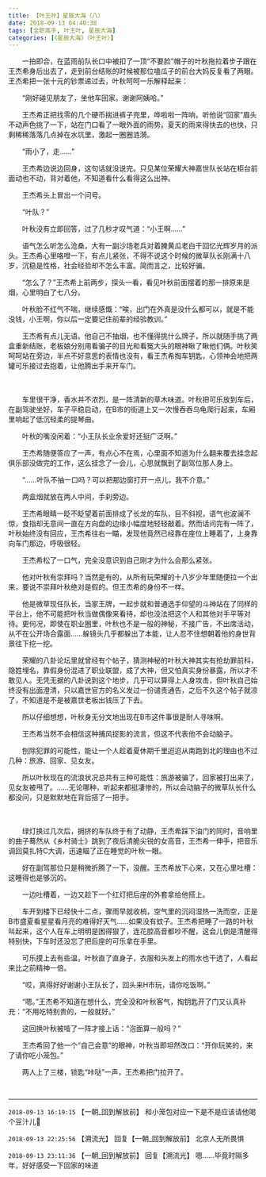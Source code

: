 ```yaml
---
title: 【叶王叶】星辰大海（八）
date: 2018-09-13 04:40:38
tags: [全职高手, 叶王叶, 星辰大海]
categories: [《星辰大海》（叶王叶）]
---
```


<p dir="ltr"  >　　一拍即合，在蓝雨前队长口中被扣了一顶“不要脸”帽子的叶秋拖拉着步子跟在王杰希身后出去了，走到前台结账的时候被那位嗑瓜子的前台大妈反复看了两眼。王杰希把一张十元的钞票递过去，叶秋呵呵一乐解释起来：</p> 
<p dir="ltr"  >　　“刚好碰见朋友了，坐他车回家。谢谢阿姨哈。”</p> 
<p dir="ltr"  >　　王杰希正把找零的几个硬币揣进裤子兜里，哗啦啦一阵响，听他说“回家”眉头不动声色挑了一下，站在门口看了一眼外面的雨势。夏天的雨来得快去的也快，只剩稀稀落落几点掉在水坑里，激起一圈圈涟漪。</p> 
<p dir="ltr"  >　　“雨小了，走……”</p> 
<p dir="ltr"  >　　王杰希边说边回身，这句话就没说完。只见某位荣耀大神嘉世队长站在柜台前面动也不动，背对着他，不知道看什么看得这么出神。</p> 
<p dir="ltr"  >　　王杰希头上冒出一个问号。</p> 
<p dir="ltr"  >　　“叶队？”</p> 
<p dir="ltr"  >　　叶秋没有立即回答，过了几秒才叹气道：“小王啊……”</p> 
<p dir="ltr"  >　　语气怎么听怎么沧桑，大有一副沙场老兵对着腌黄瓜老白干回忆光辉岁月的派头。王杰希心里咯噔一下，有点儿紧张，不得不说这个时候的微草队长刚满十八岁，沉稳是性格，社会经验却不怎么丰富。简而言之，比较好骗。</p> 
<p dir="ltr"  >　　“怎么了？”王杰希上前两步，探头一看，看见叶秋前面摆着的那一排原来是烟，心里明白了七八分。</p> 
<p dir="ltr"  >　　叶秋脸不红气不喘，继续感慨：“唉，出门在外真是没什么都可以，就是不能没钱，小王啊，你以后一定要记住前辈的经验教训。”</p> 
<p dir="ltr"  >　　王杰希有点儿无语。他自己不抽烟，也不懂得挑什么牌子，所以就随手挑了两盒重新结账，老板娘分别用看骗子的目光和看冤大头的眼神瞅了瞅他们俩。叶秋笑呵呵站在旁边，半点不好意思的表情也没有，看王杰希掏车钥匙，心领神会地把两罐可乐接过去抱着，让他腾出手来开车门。</p> 
<p dir="ltr"  >　　</p> 
<p dir="ltr"  >　　车里很干净，香水并不浓烈，是一阵清新的草木味道。叶秋把可乐放到车后，在副驾驶坐好，车子平稳启动，在B市的街道上又一次慢吞吞乌龟爬行起来，车厢里响起了低沉轻柔的提琴曲。</p> 
<p dir="ltr"  >　　叶秋的嘴没闲着：“小王队长业余爱好还挺广泛啊。”</p> 
<p dir="ltr"  >　　王杰希随便答应了一声，有点心不在焉，心里面不知道为什么翻来覆去挂念起俱乐部没做完的工作，这么挂念了一会儿，心思就飘到了副驾位那人身上。</p> 
<p dir="ltr"  >　　“……叶队不抽一口吗？可以把那边窗打开一点儿，我不介意。”</p> 
<p dir="ltr"  >　　两盒烟就放在两人中间，手刹旁边。</p> 
<p dir="ltr"  >　　王杰希眼睛一眨不眨望着前面排成了长龙的车队，目不斜视，语气也波澜不惊，食指却无意间一直在方向盘的边缘小幅度地轻轻敲着。然而话问完有一阵了，叶秋始终没有回应，王杰希往右一瞄，发现他竟然已经靠在座位上睡着了，上身靠向车门那边，呼吸很轻。</p> 
<p dir="ltr"  >　　王杰希松了一口气，完全没意识到自己刚才为什么会那么紧张。</p> 
<p dir="ltr"  >　　他对叶秋有崇拜吗？当然是有的，从所有玩荣耀的十八岁少年里随便拉一个出来，要说不崇拜叶秋绝对是假的。但王杰希的身份不一样。</p> 
<p dir="ltr"  >　　他是微草现任队长，当家王牌，一起步就和普通选手仰望的斗神站在了同样的平台上，他不可能把叶秋当做偶像来看待，却也没法把这个人和其他对手平等对待。更何况，即使在职业圈里，叶秋也不是一般的神秘，不接广告，不出席活动，从不在公开场合露面……躲镜头几乎都躲出了本能，让人忍不住想朝着他的身世背景往下挖一挖。</p> 
<p dir="ltr"  >　　荣耀的八卦论坛里就曾经有个帖子，猜测神秘的叶秋大神其实有抢劫罪前科，隐姓埋名，靠假身份混进了职业联盟，成了大神，但又怕真实身份暴露，所以才不敢见人。无凭无据的八卦说到这个地步，几乎可以算得上人身攻击，但叶秋自己始终没有出面澄清，只以嘉世官方的名义发过一份谴责通告，之后不久这个帖子就凉了，不知道是不是被嘉世老板出钱压了下去。</p> 
<p dir="ltr"  >　　所以仔细想想，叶秋身无分文地出现在B市这件事很是耐人寻味啊。</p> 
<p dir="ltr"  >　　王杰希当然不会相信这种捕风捉影的流言，但这不代表他不会动脑子。</p> 
<p dir="ltr"  >　　刨除犯罪的可能性，能让一个人趁着夏休期千里迢迢从南跑到北的理由也不过几种：旅游、回家、见女友。</p> 
<p dir="ltr"  >　　所以叶秋现在的流浪状况总共有三种可能性：旅游被骗了，回家被打出来了，见女友被甩了。……无论哪种，听起来都挺凄惨的，所以会动脑子的微草队长什么都没问，只是默默地在背后搭了一把手。</p> 
<p dir="ltr"  >　　</p> 
<p dir="ltr"  >　　绿灯换过几次后，拥挤的车队终于有了动静，王杰希踩下油门的同时，音响里的曲子蓦然从《乡村骑士》跳到了夜后清脆尖锐的女高音，王杰希一伸手，把音乐调回莫扎特C大调，迅速瞄了正在睡觉的叶秋一眼。</p> 
<p dir="ltr"  >　　好在副驾那位只是稍微折腾了一下，没醒。王杰希放下心来，又在心里吐槽：这睡得也是够沉的。</p> 
<p dir="ltr"  >　　一边吐槽着，一边又趁下一个红灯把后座的外套拿给他搭上。</p> 
<p dir="ltr"  >　　车开到楼下已经快十二点，骤雨早就收梢，空气里的沉闷湿热一洗而空，正是B市盛夏看星星看月亮的难得好天气……如果没有蚊子。王杰希把睡了一路的叶秋叫起来，这个人在车上明明是困得狠了，连花腔高音都吵不醒，这会儿倒是清醒得特别快，下车时还没忘了把后座的可乐拿在手里。</p> 
<p dir="ltr"  >　　可乐摸上去有些温，叶秋直了直身子，衣服和头发上的雨水也干透了，人看起来比之前精神一倍。</p> 
<p dir="ltr"  >　　“哎，真得好好谢谢小王队长了，回头来H市玩，请你吃饭啊。”</p> 
<p dir="ltr"  >　　“嗯。”王杰希不知道在想什么，完全没和叶秋客气，掏钥匙开了门又认真补充：“不用吃特别贵的，一般就好。”</p> 
<p dir="ltr"  >　　这回换叶秋被噎了一阵才接上话：“泡面算一般吗？”</p> 
<p dir="ltr"  >　　王杰希回了他一个“自己会意”的眼神，叶秋当即坦然改口：“开你玩笑的，来了请你吃小笼包。”</p> 
<p dir="ltr"  >　　两人上了三楼，锁匙“咔哒”一声，王杰希把门拉开了。</p> 
<p dir="ltr"  >&nbsp;</p>

<!-- more -->

---

`2018-09-13 16:19:15` 【一朝\_回到解放前】 和小笼包对应一下是不是应该请他喝个豆汁儿🙂

`2018-09-13 22:25:56` 【溯流光】 回复【一朝\_回到解放前】 北京人无所畏惧

`2018-09-13 23:11:36` 【一朝\_回到解放前】 回复【溯流光】 嗯……毕竟时隔多年，好好感受一下回家的味道
